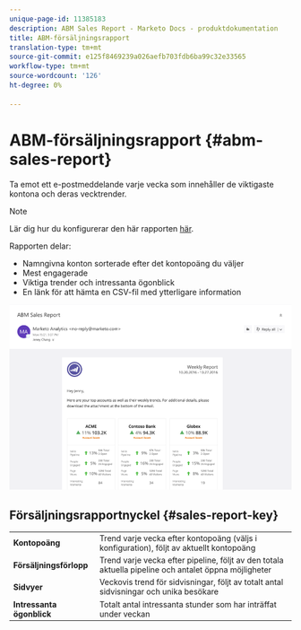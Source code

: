 ```yaml
---
unique-page-id: 11385183
description: ABM Sales Report - Marketo Docs - produktdokumentation
title: ABM-försäljningsrapport
translation-type: tm+mt
source-git-commit: e125f8469239a026aefb703fdb6ba99c32e33565
workflow-type: tm+mt
source-wordcount: '126'
ht-degree: 0%

---
```



# ABM-försäljningsrapport {#abm-sales-report}

Ta emot ett e-postmeddelande varje vecka som innehåller de viktigaste kontona och deras vecktrender.

>[!NOTE]
>
>Lär dig hur du konfigurerar den här rapporten [här](/help/marketo/product-docs/account-based-marketing/measure/abm-report-setup.md).

Rapporten delar:

* Namngivna konton sorterade efter det kontopoäng du väljer
* Mest engagerade
* Viktiga trender och intressanta ögonblick
* En länk för att hämta en CSV-fil med ytterligare information

![](assets/one-4.png)

## Försäljningsrapportnyckel {#sales-report-key}

<table> 
 <tbody> 
  <tr> 
   <td><strong>Kontopoäng</strong></td> 
   <td> 
    <div>
      Trend varje vecka efter kontopoäng (väljs i konfiguration), följt av aktuellt kontopoäng 
    </div></td> 
  </tr> 
  <tr> 
   <td><strong>Försäljningsförlopp</strong></td> 
   <td> 
    <div>
      Trend varje vecka efter pipeline, följt av den totala aktuella pipeline och antalet öppna möjligheter 
    </div></td> 
  </tr> 
  <tr> 
   <td><strong>Sidvyer</strong></td> 
   <td> 
    <div>
      Veckovis trend för sidvisningar, följt av totalt antal sidvisningar och unika besökare 
    </div></td> 
  </tr> 
  <tr> 
   <td><strong>Intressanta ögonblick</strong></td> 
   <td> 
    <div>
      Totalt antal intressanta stunder som har inträffat under veckan 
    </div></td> 
  </tr> 
 </tbody> 
</table>